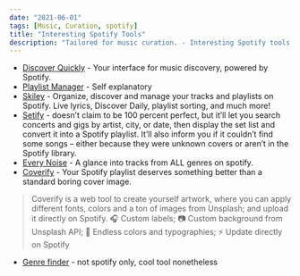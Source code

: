 ```yaml
---
date: "2021-06-01"
tags: [Music, Curation, spotify]
title: "Interesting Spotify Tools"
description: "Tailored for music curation. - Interesting Spotify tools I've found to help manage your library, & gain better insight on its structure."
---
```


- [Discover Quickly](https://discoverquickly.com/) - Your interface for music discovery, powered by Spotify.
- [Playlist Manager](http://playlist-manager.com/#/main) - Self explanatory 
- [Skiley](https://skiley.net/) - Organize, discover and manage your tracks and playlists on Spotify. Live lyrics, Discover Daily, playlist sorting, and much more!
- [Setify](https://setify.co/) - doesn’t claim to be 100 percent perfect, but it’ll let you search concerts and gigs by artist, city, or date, then display the set list and convert it into a Spotify playlist. It’ll also inform you if it couldn’t find some songs – either because they were unknown covers or aren’t in the Spotify library.
- [Every Noise](http://everynoise.com/engenremap.html) - A glance into tracks from ALL genres on spotify.
- [Coverify](https://coverify.now.sh/#) - Your Spotify playlist deserves something better than a standard boring cover image.

> Coverify is a web tool to create yourself artwork, where you can apply different fonts, colors and a ton of images from Unsplash; and upload it directly on Spotify.
> 🎧 Custom labels;
> 📷 Custom background from Unsplash API;
> 🎨 Endless colors and typographies;
> ⚡️ Update directly on Spotify

- [Genre finder](https://www.chosic.com/music-genre-finder/) - not spotify only, cool tool nonetheless

